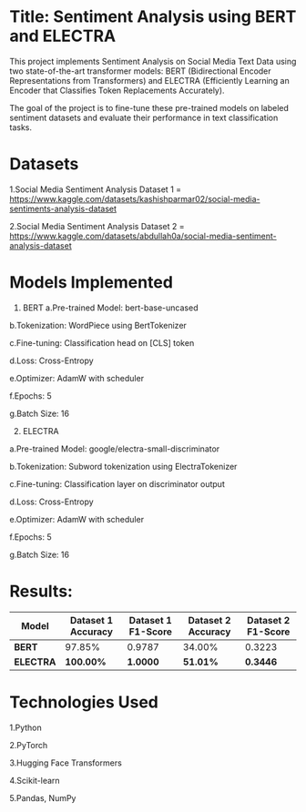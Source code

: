 # Title: Sentiment Analysis using BERT and ELECTRA


This project implements Sentiment Analysis on Social Media Text Data using two state-of-the-art transformer models: BERT (Bidirectional Encoder Representations from Transformers) and ELECTRA (Efficiently Learning an Encoder that Classifies Token Replacements Accurately).

The goal of the project is to fine-tune these pre-trained models on labeled sentiment datasets and evaluate their performance in text classification tasks.

# Datasets
1.Social Media Sentiment Analysis Dataset 1 = https://www.kaggle.com/datasets/kashishparmar02/social-media-sentiments-analysis-dataset


2.Social Media Sentiment Analysis Dataset 2 = https://www.kaggle.com/datasets/abdullah0a/social-media-sentiment-analysis-dataset

# Models Implemented
1. BERT
a.Pre-trained Model: bert-base-uncased

b.Tokenization: WordPiece using BertTokenizer

c.Fine-tuning: Classification head on [CLS] token

d.Loss: Cross-Entropy

e.Optimizer: AdamW with scheduler

f.Epochs: 5

g.Batch Size: 16


2. ELECTRA
   
a.Pre-trained Model: google/electra-small-discriminator

b.Tokenization: Subword tokenization using ElectraTokenizer

c.Fine-tuning: Classification layer on discriminator output

d.Loss: Cross-Entropy

e.Optimizer: AdamW with scheduler

f.Epochs: 5

g.Batch Size: 16

# Results:
| Model       | Dataset 1 Accuracy | Dataset 1 F1-Score | Dataset 2 Accuracy | Dataset 2 F1-Score |
| ----------- | ------------------ | ------------------ | ------------------ | ------------------ |
| **BERT**    | 97.85%             | 0.9787             | 34.00%             | 0.3223             |
| **ELECTRA** | **100.00%**        | **1.0000**         | **51.01%**         | **0.3446**         |

# Technologies Used
1.Python

2.PyTorch

3.Hugging Face Transformers

4.Scikit-learn

5.Pandas, NumPy
